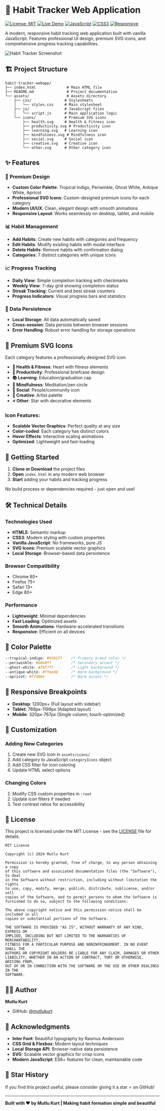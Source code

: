 # 🎯 Habit Tracker Web Application

[![License: MIT](https://img.shields.io/badge/License-MIT-yellow.svg)](https://opensource.org/licenses/MIT)
[![Live Demo](https://img.shields.io/badge/Live-Demo-brightgreen.svg)](https://mutlukurt.github.io/habit-tracker-webapp)
[![JavaScript](https://img.shields.io/badge/JavaScript-ES6+-yellow.svg)](https://developer.mozilla.org/en-US/docs/Web/JavaScript)
[![CSS3](https://img.shields.io/badge/CSS3-Modern-blue.svg)](https://developer.mozilla.org/en-US/docs/Web/CSS)
[![Responsive](https://img.shields.io/badge/Responsive-Mobile%20First-green.svg)](https://developer.mozilla.org/en-US/docs/Web/CSS/CSS_Grid_Layout)

A modern, responsive habit tracking web application built with vanilla JavaScript. Features professional UI design, premium SVG icons, and comprehensive progress tracking capabilities.

![Habit Tracker Screenshot](https://via.placeholder.com/800x400/9381ff/ffffff?text=Habit+Tracker+Web+App)

## 🏗️ Project Structure

```
habit-tracker-webapp/
├── index.html              # Main HTML file
├── README.md               # Project documentation
└── assets/                 # Assets directory
    ├── css/               # Stylesheets
    │   └── styles.css     # Main stylesheet
    ├── js/                # JavaScript files
    │   └── script.js      # Main application logic
    └── icons/             # Premium SVG icons
        ├── health.svg     # Health & Fitness icon
        ├── productivity.svg # Productivity icon
        ├── learning.svg   # Learning icon
        ├── mindfulness.svg # Mindfulness icon
        ├── social.svg     # Social icon
        ├── creative.svg   # Creative icon
        └── other.svg      # Other category icon
```

## ✨ Features

### 🎨 **Premium Design**
- **Custom Color Palette**: Tropical Indigo, Periwinkle, Ghost White, Antique White, Apricot
- **Professional SVG Icons**: Custom-designed premium icons for each category
- **Modern UI/UX**: Clean, elegant design with smooth animations
- **Responsive Layout**: Works seamlessly on desktop, tablet, and mobile

### 📊 **Habit Management**
- **Add Habits**: Create new habits with categories and frequency
- **Edit Habits**: Modify existing habits with modal interface
- **Delete Habits**: Remove habits with confirmation dialog
- **Categories**: 7 distinct categories with unique icons

### 📈 **Progress Tracking**
- **Daily View**: Simple completion tracking with checkmarks
- **Weekly View**: 7-day grid showing completion status
- **Streak Tracking**: Current and best streak counters
- **Progress Indicators**: Visual progress bars and statistics

### 💾 **Data Persistence**
- **Local Storage**: All data automatically saved
- **Cross-session**: Data persists between browser sessions
- **Error Handling**: Robust error handling for storage operations

## 🎨 **Premium SVG Icons**

Each category features a professionally designed SVG icon:

- **🏃 Health & Fitness**: Heart with fitness elements
- **💼 Productivity**: Professional briefcase design
- **📚 Learning**: Education/graduation cap
- **🧘 Mindfulness**: Meditation/zen circle
- **👥 Social**: People/community icon
- **🎨 Creative**: Artist palette
- **⭐ Other**: Star with decorative elements

### Icon Features:
- **Scalable Vector Graphics**: Perfect quality at any size
- **Color-coded**: Each category has distinct colors
- **Hover Effects**: Interactive scaling animations
- **Optimized**: Lightweight and fast-loading

## 🚀 **Getting Started**

1. **Clone or Download** the project files
2. **Open** `index.html` in any modern web browser
3. **Start** adding your habits and tracking progress

No build process or dependencies required - just open and use!

## 🛠️ **Technical Details**

### **Technologies Used**
- **HTML5**: Semantic markup
- **CSS3**: Modern styling with custom properties
- **Vanilla JavaScript**: No frameworks, pure JS
- **SVG Icons**: Premium scalable vector graphics
- **Local Storage**: Browser-based data persistence

### **Browser Compatibility**
- Chrome 80+
- Firefox 75+
- Safari 13+
- Edge 80+

### **Performance**
- **Lightweight**: Minimal dependencies
- **Fast Loading**: Optimized assets
- **Smooth Animations**: Hardware-accelerated transitions
- **Responsive**: Efficient on all devices

## 🎯 **Color Palette**

```css
--tropical-indigo: #9381ff    /* Primary brand color */
--periwinkle: #b8b8ff         /* Secondary accent */
--ghost-white: #f8f7ff        /* Light background */
--antique-white: #ffeedd      /* Warm background */
--apricot: #ffd8be            /* Warm accent */
```

## 📱 **Responsive Breakpoints**

- **Desktop**: 1200px+ (Full layout with sidebar)
- **Tablet**: 768px-1199px (Adapted layout)
- **Mobile**: 320px-767px (Single column, touch-optimized)

## 🔧 **Customization**

### **Adding New Categories**
1. Create new SVG icon in `assets/icons/`
2. Add category to JavaScript `categoryIcons` object
3. Add CSS filter for icon coloring
4. Update HTML select options

### **Changing Colors**
1. Modify CSS custom properties in `:root`
2. Update icon filters if needed
3. Test contrast ratios for accessibility

## 📄 License

This project is licensed under the MIT License - see the [LICENSE](LICENSE) file for details.

```
MIT License

Copyright (c) 2024 Mutlu Kurt

Permission is hereby granted, free of charge, to any person obtaining a copy
of this software and associated documentation files (the "Software"), to deal
in the Software without restriction, including without limitation the rights
to use, copy, modify, merge, publish, distribute, sublicense, and/or sell
copies of the Software, and to permit persons to whom the Software is
furnished to do so, subject to the following conditions:

The above copyright notice and this permission notice shall be included in all
copies or substantial portions of the Software.

THE SOFTWARE IS PROVIDED "AS IS", WITHOUT WARRANTY OF ANY KIND, EXPRESS OR
IMPLIED, INCLUDING BUT NOT LIMITED TO THE WARRANTIES OF MERCHANTABILITY,
FITNESS FOR A PARTICULAR PURPOSE AND NONINFRINGEMENT. IN NO EVENT SHALL THE
AUTHORS OR COPYRIGHT HOLDERS BE LIABLE FOR ANY CLAIM, DAMAGES OR OTHER
LIABILITY, WHETHER IN AN ACTION OF CONTRACT, TORT OR OTHERWISE, ARISING FROM,
OUT OF OR IN CONNECTION WITH THE SOFTWARE OR THE USE OR OTHER DEALINGS IN THE
SOFTWARE.
```

## 👨‍💻 Author

**Mutlu Kurt**
- GitHub: [@mutlukurt](https://github.com/mutlukurt)

## 🙏 Acknowledgments

- **Inter Font**: Beautiful typography by Rasmus Andersson
- **CSS Grid & Flexbox**: Modern layout techniques
- **Local Storage API**: Browser-native data persistence
- **SVG**: Scalable vector graphics for crisp icons
- **Modern JavaScript**: ES6+ features for clean, maintainable code

## 🌟 Star History

If you find this project useful, please consider giving it a star ⭐ on GitHub!

---

**Built with ❤️ by Mutlu Kurt | Making habit formation simple and beautiful**
